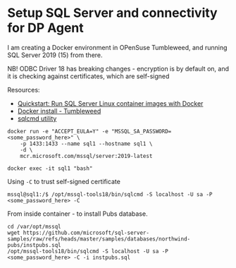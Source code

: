# Setup SQL Server and connectivity for DP Agent

I am creating a Docker environment in OPenSuse Tumbleweed, and running SQL Server 2019 (15) from there.

NB! ODBC Driver 18 has breaking changes - encryption is by default on, and it is checking against certificates, which are self-signed

Resources:
* [Quickstart: Run SQL Server Linux container images with Docker](https://learn.microsoft.com/en-us/sql/linux/quickstart-install-connect-docker?view=sql-server-ver15&tabs=cli&pivots=cs1-bash)
* [Docker install - Tumbleweed](https://en.opensuse.org/Docker)
* [sqlcmd utility](https://learn.microsoft.com/en-us/sql/tools/sqlcmd/sqlcmd-utility?view=sql-server-ver16&tabs=go%2Cwindows&pivots=cs1-bash)

```console
docker run -e "ACCEPT_EULA=Y" -e "MSSQL_SA_PASSWORD=<some_password_here>" \
    -p 1433:1433 --name sql1 --hostname sql1 \
    -d \
    mcr.microsoft.com/mssql/server:2019-latest
```

```console
docker exec -it sql1 "bash"
```

Using `-C` to trust self-signed certificate
```console
mssql@sql1:/$ /opt/mssql-tools18/bin/sqlcmd -S localhost -U sa -P <some_password_here> -C
```

From inside container - to install Pubs database.
```console
cd /var/opt/mssql
wget https://github.com/microsoft/sql-server-samples/raw/refs/heads/master/samples/databases/northwind-pubs/instpubs.sql
/opt/mssql-tools18/bin/sqlcmd -S localhost -U sa -P <some_password_here> -C -i instpubs.sql
```

